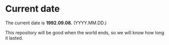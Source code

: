 # Current date

The current date is **1992.09.08.** (YYYY.MM.DD.)

This repository will be good when the world ends, so we will know how long it lasted.